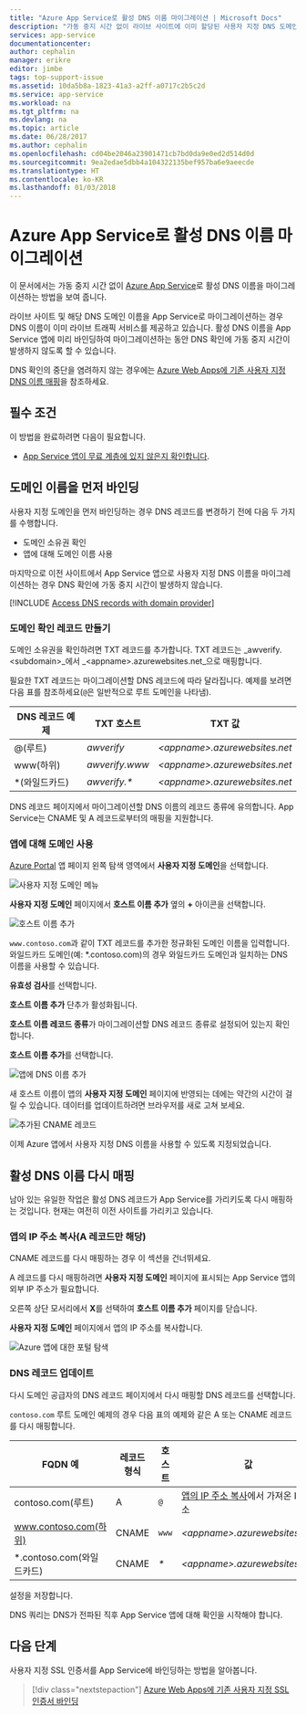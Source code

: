 ```yaml
---
title: "Azure App Service로 활성 DNS 이름 마이그레이션 | Microsoft Docs"
description: "가동 중지 시간 없이 라이브 사이트에 이미 할당된 사용자 지정 DNS 도메인 이름을 Azure App Service로 마이그레이션하는 방법을 알아봅니다."
services: app-service
documentationcenter: 
author: cephalin
manager: erikre
editor: jimbe
tags: top-support-issue
ms.assetid: 10da5b8a-1823-41a3-a2ff-a0717c2b5c2d
ms.service: app-service
ms.workload: na
ms.tgt_pltfrm: na
ms.devlang: na
ms.topic: article
ms.date: 06/28/2017
ms.author: cephalin
ms.openlocfilehash: cd04be2046a23901471cb7bd0da9e0ed2d514d0d
ms.sourcegitcommit: 9ea2edae5dbb4a104322135bef957ba6e9aeecde
ms.translationtype: HT
ms.contentlocale: ko-KR
ms.lasthandoff: 01/03/2018
---
```

# <a name="migrate-an-active-dns-name-to-azure-app-service"></a>Azure App Service로 활성 DNS 이름 마이그레이션

이 문서에서는 가동 중지 시간 없이 [Azure App Service](../app-service/app-service-web-overview.md)로 활성 DNS 이름을 마이그레이션하는 방법을 보여 줍니다.

라이브 사이트 및 해당 DNS 도메인 이름을 App Service로 마이그레이션하는 경우 DNS 이름이 이미 라이브 트래픽 서비스를 제공하고 있습니다. 활성 DNS 이름을 App Service 앱에 미리 바인딩하여 마이그레이션하는 동안 DNS 확인에 가동 중지 시간이 발생하지 않도록 할 수 있습니다.

DNS 확인의 중단을 염려하지 않는 경우에는 [Azure Web Apps에 기존 사용자 지정 DNS 이름 매핑](app-service-web-tutorial-custom-domain.md)을 참조하세요.

## <a name="prerequisites"></a>필수 조건

이 방법을 완료하려면 다음이 필요합니다.

- [App Service 앱이 무료 계층에 있지 않은지 확인합니다](app-service-web-tutorial-custom-domain.md#checkpricing).

## <a name="bind-the-domain-name-preemptively"></a>도메인 이름을 먼저 바인딩

사용자 지정 도메인을 먼저 바인딩하는 경우 DNS 레코드를 변경하기 전에 다음 두 가지를 수행합니다.

- 도메인 소유권 확인
- 앱에 대해 도메인 이름 사용

마지막으로 이전 사이트에서 App Service 앱으로 사용자 지정 DNS 이름을 마이그레이션하는 경우 DNS 확인에 가동 중지 시간이 발생하지 않습니다.

[!INCLUDE [Access DNS records with domain provider](../../includes/app-service-web-access-dns-records.md)]

### <a name="create-domain-verification-record"></a>도메인 확인 레코드 만들기

도메인 소유권을 확인하려면 TXT 레코드를 추가합니다. TXT 레코드는 _awverify.&lt;subdomain>_에서 _&lt;appname>.azurewebsites.net_으로 매핑합니다. 

필요한 TXT 레코드는 마이그레이션할 DNS 레코드에 따라 달라집니다. 예제를 보려면 다음 표를 참조하세요(`@`은 일반적으로 루트 도메인을 나타냄).

| DNS 레코드 예제 | TXT 호스트 | TXT 값 |
| - | - | - |
| @(루트) | _awverify_ | _&lt;appname>.azurewebsites.net_ |
| www(하위) | _awverify.www_ | _&lt;appname>.azurewebsites.net_ |
| \*(와일드카드) | _awverify.\*_ | _&lt;appname>.azurewebsites.net_ |

DNS 레코드 페이지에서 마이그레이션할 DNS 이름의 레코드 종류에 유의합니다. App Service는 CNAME 및 A 레코드로부터의 매핑을 지원합니다.

### <a name="enable-the-domain-for-your-app"></a>앱에 대해 도메인 사용

[Azure Portal](https://portal.azure.com) 앱 페이지 왼쪽 탐색 영역에서 **사용자 지정 도메인**을 선택합니다. 

![사용자 지정 도메인 메뉴](./media/app-service-web-tutorial-custom-domain/custom-domain-menu.png)

**사용자 지정 도메인** 페이지에서 **호스트 이름 추가** 옆의 **+** 아이콘을 선택합니다.

![호스트 이름 추가](./media/app-service-web-tutorial-custom-domain/add-host-name-cname.png)

`www.contoso.com`과 같이 TXT 레코드를 추가한 정규화된 도메인 이름을 입력합니다. 와일드카드 도메인(예: \*.contoso.com)의 경우 와일드카드 도메인과 일치하는 DNS 이름을 사용할 수 있습니다. 

**유효성 검사**를 선택합니다.

**호스트 이름 추가** 단추가 활성화됩니다. 

**호스트 이름 레코드 종류**가 마이그레이션할 DNS 레코드 종류로 설정되어 있는지 확인합니다.

**호스트 이름 추가**를 선택합니다.

![앱에 DNS 이름 추가](./media/app-service-web-tutorial-custom-domain/validate-domain-name-cname.png)

새 호스트 이름이 앱의 **사용자 지정 도메인** 페이지에 반영되는 데에는 약간의 시간이 걸릴 수 있습니다. 데이터를 업데이트하려면 브라우저를 새로 고쳐 보세요.

![추가된 CNAME 레코드](./media/app-service-web-tutorial-custom-domain/cname-record-added.png)

이제 Azure 앱에서 사용자 지정 DNS 이름을 사용할 수 있도록 지정되었습니다. 

## <a name="remap-the-active-dns-name"></a>활성 DNS 이름 다시 매핑

남아 있는 유일한 작업은 활성 DNS 레코드가 App Service를 가리키도록 다시 매핑하는 것입니다. 현재는 여전히 이전 사이트를 가리키고 있습니다.

<a name="info"></a>

### <a name="copy-the-apps-ip-address-a-record-only"></a>앱의 IP 주소 복사(A 레코드만 해당)

CNAME 레코드를 다시 매핑하는 경우 이 섹션을 건너뛰세요. 

A 레코드를 다시 매핑하려면 **사용자 지정 도메인** 페이지에 표시되는 App Service 앱의 외부 IP 주소가 필요합니다.

오른쪽 상단 모서리에서 **X**를 선택하여 **호스트 이름 추가** 페이지를 닫습니다. 

**사용자 지정 도메인** 페이지에서 앱의 IP 주소를 복사합니다.

![Azure 앱에 대한 포털 탐색](./media/app-service-web-tutorial-custom-domain/mapping-information.png)

### <a name="update-the-dns-record"></a>DNS 레코드 업데이트

다시 도메인 공급자의 DNS 레코드 페이지에서 다시 매핑할 DNS 레코드를 선택합니다.

`contoso.com` 루트 도메인 예제의 경우 다음 표의 예제와 같은 A 또는 CNAME 레코드를 다시 매핑합니다. 

| FQDN 예 | 레코드 형식 | 호스트 | 값 |
| - | - | - | - |
| contoso.com(루트) | A | `@` | [앱의 IP 주소 복사](#info)에서 가져온 IP 주소 |
| www.contoso.com(하위) | CNAME | `www` | _&lt;appname>.azurewebsites.net_ |
| \*.contoso.com(와일드카드) | CNAME | _\*_ | _&lt;appname>.azurewebsites.net_ |

설정을 저장합니다.

DNS 쿼리는 DNS가 전파된 직후 App Service 앱에 대해 확인을 시작해야 합니다.

## <a name="next-steps"></a>다음 단계

사용자 지정 SSL 인증서를 App Service에 바인딩하는 방법을 알아봅니다.

> [!div class="nextstepaction"]
> [Azure Web Apps에 기존 사용자 지정 SSL 인증서 바인딩](app-service-web-tutorial-custom-ssl.md)

